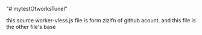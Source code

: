 "# mytestOfworksTunel" 

this source worker-vless.js file is form zizifn of github acount.
and this file is the other file's base
